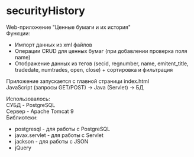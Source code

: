 # securityHistory
Web-приложение "Ценные бумаги и их история"   
Функции:  
+ Импорт данных из xml файлов
+ Операции CRUD для ценных бумаг (при добавлении проверка поля  name)
+ Отображение данных из тегов (secid, regnumber, name, emitent_title, tradedate, numtrades, open, close) + сортировка и фильтрация

Приложение запускается с главной страници index.html  
JavaScript (запросы GET/POST) -> Java (Servlet) -> БД  
                              
Использовалось:  
СУБД - PostgreSQL   
Сервер - Apache Tomcat 9  
Библиотеки: 
+ postgresql - для работы с PostgreSQL
+ javax.servlet - для работы с Servlet
+ jackson - для работы с JSON
+ jQuery
